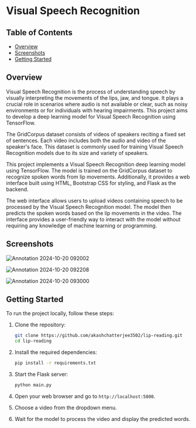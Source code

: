# Visual Speech Recognition

## Table of Contents
- [Overview](#overview)
- [Screenshots](#screenshots)
- [Getting Started](#GettingStarted)

## Overview

Visual Speech Recognition is the process of understanding speech by visually interpreting the movements of the lips, jaw, and tongue. It plays a crucial role in scenarios where audio is not available or clear, such as noisy environments or for individuals with hearing impairments. This project aims to develop a deep learning model for Visual Speech Recognition using TensorFlow.

The GridCorpus dataset consists of videos of speakers reciting a fixed set of sentences. Each video includes both the audio and video of the speaker's face. This dataset is commonly used for training Visual Speech Recognition models due to its size and variety of speakers.

This project implements a Visual Speech Recognition deep learning model using TensorFlow. The model is trained on the GridCorpus dataset to recognize spoken words from lip movements. Additionally, it provides a web interface built using HTML, Bootstrap CSS for styling, and Flask as the backend.

The web interface allows users to upload videos containing speech to be processed by the Visual Speech Recognition model. The model then predicts the spoken words based on the lip movements in the video. The interface provides a user-friendly way to interact with the model without requiring any knowledge of machine learning or programming.

## Screenshots
![Annotation 2024-10-20 092002](https://github.com/user-attachments/assets/a5edc04d-3f75-4c0b-9b12-6ae30907841c)

![Annotation 2024-10-20 092208](https://github.com/user-attachments/assets/0fea95c1-8c3b-4b73-801f-718df60404f4)

![Annotation 2024-10-20 093000](https://github.com/user-attachments/assets/ab474d2a-d8e8-4e73-8432-4a6b8bb1acd8)

## Getting Started

To run the project locally, follow these steps:

1. Clone the repository:
   ```bash
   git clone https://github.com/akashchatterjee3502/lip-reading.git
   cd lip-reading
   ```

2. Install the required dependencies:
   ```bash
   pip install -r requirements.txt
   ```
   
3. Start the Flask server:
   ```bash
   python main.py
   ```

4. Open your web browser and go to `http://localhost:5000`.

5. Choose a video from the dropdown menu.

6. Wait for the model to process the video and display the predicted words.



